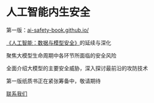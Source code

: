 # 人工智能内生安全

第一版：[ai-safety-book.github.io/](https://ai-safety-book.github.io/)

[《人工智能：数据与模型安全》](https://ai-data-model-safety.github.io/)的延续与深化

聚焦大模型生命周期中各环节所面临的安全风险

全面介绍大模型的主要安全威胁，深入探讨最前沿的攻防技术

第一版纸质书正在紧张筹备中，敬请期待

[联系我们](mailto:xingjunma@fudan.edu.cn)
